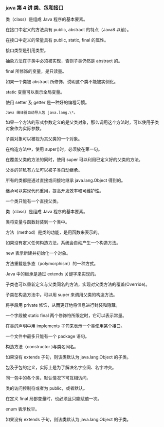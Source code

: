 <!--
 * @Description:
 * @Author: jinxiaojian
 * @Email: jinxiaojian@youxin.com
 * @LastEditors: 靳肖健
 * @Date: 2019-03-31 22:32:09
 * @LastEditTime: 2019-04-07 12:29:17
 -->

### java 第 4 讲 类、包和接口

类（class）是组成 Java 程序的基本要素。

在接口中定义的方法具有 public, abstract 的特点（Java8 以前）。

在接口中定义的常量具有 public, static, final 的属性。

接口类型是引用类型。

抽象方法在子类中必须被实现，否则子类仍然是 abstract 的。

final 所修饰的变量，是只读量。

如果一个类被 abstract 所修饰，说明这个类不能被实例化。

static 变量可以表示全局变量。

使用 setter 及 getter 是一种好的编程习惯。

```
Java 编译器自动导入包 java.lang.\*。
```

如果一个方法的形式参数定义的是父类对象，那么调用这个方法时，可以使用子类对象作为实际参数。

子类对象可以被视为其父类的一个对象。

在构造方法中，使用 super()时，必须放在第一句。

在覆盖父类的方法的同时，使用 super 可以利用已定义好的父类的方法。

父类的非私有方法可以被子类自动继承。

所有的类都是通过直接或间接地继承 java.lang.Object 得到的。

继承可以实现代码重用，提高开发效率和可维护性。

一个类只能有一个直接父类。

类（class）是组成 Java 程序的基本要素。

类将变量与函数封装到一个类中。

方法（method）是类的功能，是用函数来表示的。

如果没有定义任何构造方法，系统会自动产生一个构造方法。

new 表示新建并初始化一个对象。

方法重载是多态（polymorphism）的一种方式。

Java 中的继承是通过 extends 关键字来实现的。

子类也可以重新定义与父类同名的方法，实现对父类方法的覆盖(Override)。

子类在构造方法中，可以用 super 来调用父类的构造方法。

将字段用 private 修饰，从而更好地将信息进行封装和隐藏。

一个字段被 static final 两个修饰符所限定时，它可以表示常量。

在类的声明中用 implements 子句来表示一个类使用某个接口。

一个文件中最多只能有一个 package 语句。

构造方法（constructor )与类名同名。

如果没有 extends 子句，则该类默认为 java.lang.Object 的子类。

包及子包的定义，实际上是为了解决名字空间、名字冲突。

同一包中的各个类，默认情况下可互相访问。

类的访问控制符或者为 public，或者默认。

在定义 final 局部变量时，也必须且只能赋值一次。

enum 表示枚举。

如果没有 extends 子句，则该类默认为 java.lang.Object 的子类。
